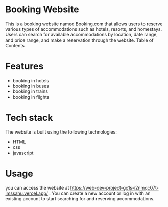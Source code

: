 # Booking Website
This is a booking website named Booking.com that allows users to reserve various types of accommodations such as hotels, resorts, and homestays. 
Users can search for available accommodations by location, date range, and price range, and make a reservation through the website.
Table of Contents
# Features
* booking in hotels
* booking in buses
* booking in trains
* booking in flights
# Tech stack
The website is built using the following technologies:

* HTML
* css
* javascript
# Usage
you can access the website at https://web-dev-project-gx1s-i2nmqc07t-imssahu.vercel.app/ . 
You can create a new account or log in with an existing account to start searching for and reserving accommodations.
